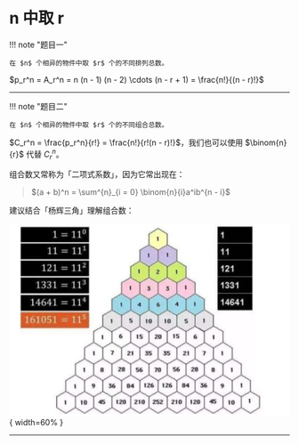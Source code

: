 # n 中取 r

!!! note "题目一"

    在 $n$ 个相异的物件中取 $r$ 个的不同排列总数。

$p_r^n = A_r^n = n (n - 1) (n - 2) \cdots (n - r + 1) = \frac{n!}{(n - r)!}$

---

!!! note "题目二"

    在 $n$ 个相异的物件中取 $r$ 个的不同组合总数。

$C_r^n = \frac{p_r^n}{r!} = \frac{n!}{r!(n - r)!}$，我们也可以使用 $\binom{n}{r}$ 代替 $C_r^n$。

组合数又常称为「二项式系数」，因为它常出现在：
> $(a + b)^n = \sum^{n}_{i = 0} \binom{n}{i}a^ib^{n - i}$

建议结合「杨辉三角」理解组合数：

![杨辉三角](../../img/杨辉三角.png){ width=60% }

---

